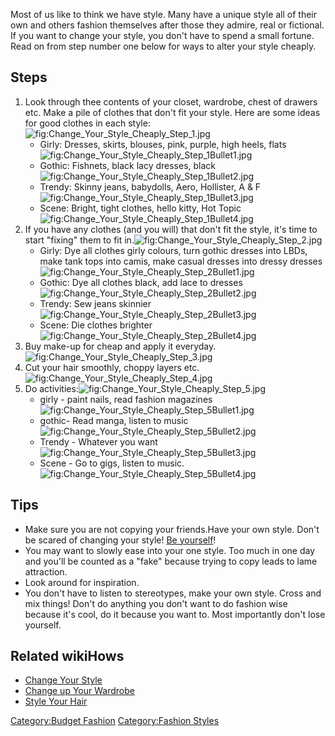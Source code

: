 Most of us like to think we have style. Many have a unique style all of
their own and others fashion themselves after those they admire, real or
fictional. If you want to change your style, you don't have to spend a
small fortune. Read on from step number one below for ways to alter your
style cheaply.

## Steps

1.  Look through thee contents of your closet, wardrobe, chest of
    drawers etc. Make a pile of clothes that don't fit your style. Here
    are some ideas for good clothes in each
    style:![](Change_Your_Style_Cheaply_Step_1.jpg "fig:Change_Your_Style_Cheaply_Step_1.jpg")
    -   Girly: Dresses, skirts, blouses, pink, purple, high heels,
        flats![](Change_Your_Style_Cheaply_Step_1Bullet1.jpg "fig:Change_Your_Style_Cheaply_Step_1Bullet1.jpg")
    -   Gothic: Fishnets, black lacy dresses,
        black![](Change_Your_Style_Cheaply_Step_1Bullet2.jpg "fig:Change_Your_Style_Cheaply_Step_1Bullet2.jpg")
    -   Trendy: Skinny jeans, babydolls, Aero, Hollister, A &
        F![](Change_Your_Style_Cheaply_Step_1Bullet3.jpg "fig:Change_Your_Style_Cheaply_Step_1Bullet3.jpg")
    -   Scene: Bright, tight clothes, hello kitty, Hot
        Topic![](Change_Your_Style_Cheaply_Step_1Bullet4.jpg "fig:Change_Your_Style_Cheaply_Step_1Bullet4.jpg")
2.  If you have any clothes (and you will) that don't fit the style,
    it's time to start "fixing" them to fit
    in.![](Change_Your_Style_Cheaply_Step_2.jpg "fig:Change_Your_Style_Cheaply_Step_2.jpg")
    -   Girly: Dye all clothes girly colours, turn gothic dresses into
        LBDs, make tank tops into camis, make casual dresses into dressy
        dresses![](Change_Your_Style_Cheaply_Step_2Bullet1.jpg "fig:Change_Your_Style_Cheaply_Step_2Bullet1.jpg")
    -   Gothic: Dye all clothes black, add lace to
        dresses![](Change_Your_Style_Cheaply_Step_2Bullet2.jpg "fig:Change_Your_Style_Cheaply_Step_2Bullet2.jpg")
    -   Trendy: Sew jeans
        skinnier![](Change_Your_Style_Cheaply_Step_2Bullet3.jpg "fig:Change_Your_Style_Cheaply_Step_2Bullet3.jpg")
    -   Scene: Die clothes
        brighter![](Change_Your_Style_Cheaply_Step_2Bullet4.jpg "fig:Change_Your_Style_Cheaply_Step_2Bullet4.jpg")
3.  Buy make-up for cheap and apply it
    everyday.![](Change_Your_Style_Cheaply_Step_3.jpg "fig:Change_Your_Style_Cheaply_Step_3.jpg")
4.  Cut your hair smoothly, choppy layers
    etc.![](Change_Your_Style_Cheaply_Step_4.jpg "fig:Change_Your_Style_Cheaply_Step_4.jpg")
5.  Do
    activities:![](Change_Your_Style_Cheaply_Step_5.jpg "fig:Change_Your_Style_Cheaply_Step_5.jpg")
    -   girly - paint nails, read fashion
        magazines![](Change_Your_Style_Cheaply_Step_5Bullet1.jpg "fig:Change_Your_Style_Cheaply_Step_5Bullet1.jpg")
    -   gothic- Read manga, listen to
        music![](Change_Your_Style_Cheaply_Step_5Bullet2.jpg "fig:Change_Your_Style_Cheaply_Step_5Bullet2.jpg")
    -   Trendy - Whatever you
        want![](Change_Your_Style_Cheaply_Step_5Bullet3.jpg "fig:Change_Your_Style_Cheaply_Step_5Bullet3.jpg")
    -   Scene - Go to gigs, listen to
        music.![](Change_Your_Style_Cheaply_Step_5Bullet4.jpg "fig:Change_Your_Style_Cheaply_Step_5Bullet4.jpg")

## Tips

-   Make sure you are not copying your friends.Have your own style.
    Don't be scared of changing your style! [Be
    yourself](Be_Yourself "wikilink")!
-   You may want to slowly ease into your one style. Too much in one day
    and you'll be counted as a "fake" because trying to copy leads to
    lame attraction.
-   Look around for inspiration.
-   You don't have to listen to stereotypes, make your own style. Cross
    and mix things! Don't do anything you don't want to do fashion wise
    because it's cool, do it because you want to. Most importantly don't
    lose yourself.

## Related wikiHows

-   [Change Your Style](Change_Your_Style "wikilink")
-   [Change up Your Wardrobe](Change_up_Your_Wardrobe "wikilink")
-   [Style Your Hair](Style_Your_Hair "wikilink")

[Category:Budget Fashion](Category:Budget_Fashion "wikilink")
[Category:Fashion Styles](Category:Fashion_Styles "wikilink")